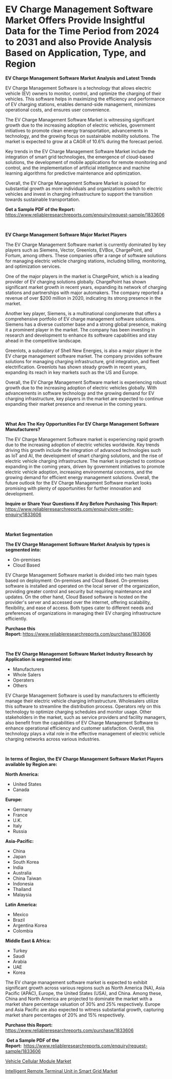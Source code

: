 <p><h1>EV Charge Management Software Market Offers Provide Insightful Data for the Time Period from 2024 to 2031 and also Provide Analysis Based on Application, Type, and Region</h1></p><p><strong>EV Charge Management Software Market Analysis and Latest Trends</strong></p>
<p><p>EV Charge Management Software is a technology that allows electric vehicle (EV) owners to monitor, control, and optimize the charging of their vehicles. This software helps in maximizing the efficiency and performance of EV charging stations, enables demand-side management, minimizes operational costs, and ensures user convenience.</p><p>The EV Charge Management Software Market is witnessing significant growth due to the increasing adoption of electric vehicles, government initiatives to promote clean energy transportation, advancements in technology, and the growing focus on sustainable mobility solutions. The market is expected to grow at a CAGR of 10.6% during the forecast period.</p><p>Key trends in the EV Charge Management Software Market include the integration of smart grid technologies, the emergence of cloud-based solutions, the development of mobile applications for remote monitoring and control, and the implementation of artificial intelligence and machine learning algorithms for predictive maintenance and optimization.</p><p>Overall, the EV Charge Management Software Market is poised for substantial growth as more individuals and organizations switch to electric vehicles and invest in charging infrastructure to support the transition towards sustainable transportation.</p></p>
<p><strong>Get a Sample PDF of the Report:&nbsp;</strong> <a href="https://www.reliableresearchreports.com/enquiry/request-sample/1833606">https://www.reliableresearchreports.com/enquiry/request-sample/1833606</a></p>
<p>&nbsp;</p>
<p><strong>EV Charge Management Software Major Market Players</strong></p>
<p><p>The EV Charge Management Software market is currently dominated by key players such as Siemens, Vector, Greenlots, EVBox, ChargePoint, and Fortum, among others. These companies offer a range of software solutions for managing electric vehicle charging stations, including billing, monitoring, and optimization services. </p><p>One of the major players in the market is ChargePoint, which is a leading provider of EV charging solutions globally. ChargePoint has shown significant market growth in recent years, expanding its network of charging stations and partnerships with major automakers. The company reported a revenue of over $200 million in 2020, indicating its strong presence in the market.</p><p>Another key player, Siemens, is a multinational conglomerate that offers a comprehensive portfolio of EV charge management software solutions. Siemens has a diverse customer base and a strong global presence, making it a prominent player in the market. The company has been investing in research and development to enhance its software capabilities and stay ahead in the competitive landscape.</p><p>Greenlots, a subsidiary of Shell New Energies, is also a major player in the EV charge management software market. The company provides software solutions for managing charging infrastructure, grid integration, and fleet electrification. Greenlots has shown steady growth in recent years, expanding its reach in key markets such as the US and Europe.</p><p>Overall, the EV Charge Management Software market is experiencing robust growth due to the increasing adoption of electric vehicles globally. With advancements in software technology and the growing demand for EV charging infrastructure, key players in the market are expected to continue expanding their market presence and revenue in the coming years.</p></p>
<p>&nbsp;</p>
<p><strong>What Are The Key Opportunities For EV Charge Management Software Manufacturers?</strong></p>
<p><p>The EV Charge Management Software market is experiencing rapid growth due to the increasing adoption of electric vehicles worldwide. Key trends driving this growth include the integration of advanced technologies such as IoT and AI, the development of smart charging solutions, and the rise of electric vehicle charging infrastructure. The market is projected to continue expanding in the coming years, driven by government initiatives to promote electric vehicle adoption, increasing environmental concerns, and the growing demand for efficient energy management solutions. Overall, the future outlook for the EV Charge Management Software market looks promising with plenty of opportunities for further innovation and development.</p></p>
<p><strong>Inquire or Share Your Questions If Any Before Purchasing This Report:</strong> <a href="https://www.reliableresearchreports.com/enquiry/pre-order-enquiry/1833606">https://www.reliableresearchreports.com/enquiry/pre-order-enquiry/1833606</a></p>
<p>&nbsp;</p>
<p><strong>Market Segmentation</strong></p>
<p><strong>The EV Charge Management Software Market Analysis by types is segmented into:</strong></p>
<p><ul><li>On-premises</li><li>Cloud Based</li></ul></p>
<p><p>EV Charge Management Software market is divided into two main types based on deployment: On-premises and Cloud Based. On-premises software is installed and operated on the local server of the organization, providing greater control and security but requiring maintenance and updates. On the other hand, Cloud Based software is hosted on the provider's server and accessed over the internet, offering scalability, flexibility, and ease of access. Both types cater to different needs and preferences of organizations in managing their EV charging infrastructure efficiently.</p></p>
<p><strong>Purchase this Report:&nbsp;</strong><a href="https://www.reliableresearchreports.com/purchase/1833606">https://www.reliableresearchreports.com/purchase/1833606</a></p>
<p>&nbsp;</p>
<p><strong>The EV Charge Management Software Market Industry Research by Application is segmented into:</strong></p>
<p><ul><li>Manufacturers</li><li>Whole Salers</li><li>Operaters</li><li>Others</li></ul></p>
<p><p>EV Charge Management Software is used by manufacturers to efficiently manage their electric vehicle charging infrastructure. Wholesalers utilize this software to streamline the distribution process. Operators rely on this technology to optimize charging schedules and monitor usage. Other stakeholders in the market, such as service providers and facility managers, also benefit from the capabilities of EV Charge Management Software to enhance operational efficiency and customer satisfaction. Overall, this technology plays a vital role in the effective management of electric vehicle charging networks across various industries.</p></p>
<p>&nbsp;</p>
<p><strong>In terms of Region, the EV Charge Management Software Market Players available by Region are:</strong></p>
<p>
    <p> <strong> North America: </strong>
        <ul>
            <li>United States</li>
            <li>Canada</li>
        </ul>
        </p> 
    <p> <strong> Europe: </strong>
        <ul>
            <li>Germany</li>
            <li>France</li>
            <li>U.K.</li>
            <li>Italy</li>
            <li>Russia</li>
        </ul>
        </p> 
    <p> <strong> Asia-Pacific: </strong>
        <ul>
            <li>China</li>
            <li>Japan</li>
            <li>South Korea</li>
            <li>India</li>
            <li>Australia</li>
            <li>China Taiwan</li>
            <li>Indonesia</li>
            <li>Thailand</li>
            <li>Malaysia</li>
        </ul>
        </p> 
    <p> <strong> Latin America: </strong>
        <ul>
            <li>Mexico</li>
            <li>Brazil</li>
            <li>Argentina Korea</li>
            <li>Colombia</li>
        </ul>
        </p> 
    <p> <strong> Middle East & Africa: </strong>
        <ul>
            <li>Turkey</li>
            <li>Saudi</li>
            <li>Arabia</li>
            <li>UAE</li>
            <li>Korea</li>
        </ul>
    </p>
    </p>
<p><p>The EV charge management software market is expected to exhibit significant growth across various regions such as North America (NA), Asia Pacific (APAC), Europe, the United States (USA), and China. Among these, China and North America are projected to dominate the market with a market share percentage valuation of 30% and 25% respectively. Europe and Asia Pacific are also expected to witness substantial growth, capturing market share percentages of 20% and 15% respectively.</p></p>
<p><strong>Purchase this Report: </strong><a href="https://www.reliableresearchreports.com/purchase/1833606">https://www.reliableresearchreports.com/purchase/1833606</a></p>
<p>&nbsp;<strong>Get a Sample PDF of the Report:&nbsp;&nbsp;</strong><a href="https://www.reliableresearchreports.com/enquiry/request-sample/1833606">https://www.reliableresearchreports.com/enquiry/request-sample/1833606</a></p>
<p><strong></strong></p>
<p><p><a href="https://github.com/markusgodoy/Market-Research-Report-List-2/blob/main/vehicle-cellular-module-market.md">Vehicle Cellular Module Market</a></p><p><a href="https://github.com/luckyshygirl/Market-Research-Report-List-3/blob/main/intelligent-remote-terminal-unit-in-smart-grid-market.md">Intelligent Remote Terminal Unit in Smart Grid Market</a></p></p>